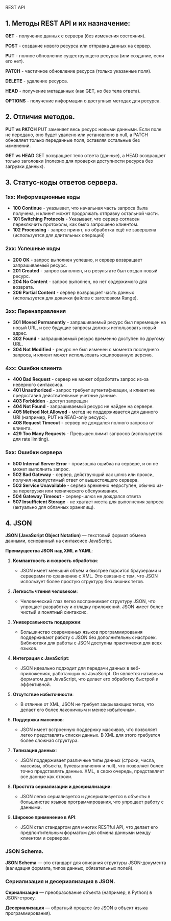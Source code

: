 
REST API

## 1. Методы REST API и их назначение:

**GET** - получение данных с сервера (без изменения состояния).

**POST** - создание нового ресурса или отправка данных на сервер.

**PUT**	- полное обновление существующего ресурса (или создание, если его нет).

**PATCH** - частичное обновление ресурса (только указанные поля).

**DELETE** - удаление ресурса.

**НEAD** - получение метаданных (как GET, но без тела ответа).

**OPTIONS** - получение информации о доступных методах для ресурса.

## 2. Отличия методов.
**PUT vs PATCH**
PUT заменяет весь ресурс новыми данными. Если поле не передано, оно будет удалено или установлено в null, а PATCH обновляет только переданные поля, оставляя остальные без изменений.

**GET vs HEAD**
GET возвращает тело ответа (данные), а HEAD возвращает только заголовки (полезно для проверки доступности ресурса без загрузки данных).

## 3. Статус-коды ответов сервера.

### 1xx: Информационные коды
- **100 Continue** - указывает, что начальная часть запроса была получена, и клиент может продолжать отправку остальной части.
- **101 Switching Protocols** - Указывает, что сервер согласен переключить протоколы, как было запрошено клиентом.
- **102 Processing** - запрос принят, но обработка ещё не завершена (используется для длительных операций)

### 2xx: Успешные коды
- **200 OK** - запрос выполнен успешно, и сервер возвращает запрашиваемый ресурс.
- **201 Created** - запрос выполнен, и в результате был создан новый ресурс.
- **204 No Content** - запрос выполнен, но нет содержимого для возврата.
- **206 Partial Content** - сервер возвращает часть данных (используется для докачки файлов с заголовком Range).

### 3xx: Перенаправления
- **301 Moved Permanently** - запрашиваемый ресурс был перемещен на новый URL, и все будущие запросы должны использовать новый адрес.
- **302 Found** - запрашиваемый ресурс временно доступен по другому URL.
- **304 Not Modified** - ресурс не был изменен с момента последнего запроса, и клиент может использовать кэшированную версию.

### 4xx: Ошибки клиента
- **400 Bad Request** - сервер не может обработать запрос из-за неверного синтаксиса.
- **401 Unauthorized** - запрос требует аутентификации, и клиент не предоставил действительные учетные данные.
- **403 Forbidden** - доступ запрещен
- **404 Not Found** - запрашиваемый ресурс не найден на сервере.
- **405 Method Not Allowed** - метод не поддерживается для данного URI (например, PUT на READ-only ресурс).
- **408 Request Timeout** - сервер не дождался полного запроса от клиента.
- **429 Too Many Requests** - Превышен лимит запросов (используется для rate limiting).

### 5xx: Ошибки сервера
- **500 Internal Server Error** - произошла ошибка на сервере, и он не может выполнить запрос.
- **502 Bad Gateway** - сервер, действующий как шлюз или прокси, получил недопустимый ответ от вышестоящего сервера.
- **503 Service Unavailable** - сервер временно недоступен, обычно из-за перегрузки или технического обслуживания.
- **504 Gateway Timeout** - сервер-шлюз не дождался ответа
- **507 Insufficient Storage** - не хватает места для выполнения запроса (актуально для облачных хранилищ).

## 4. JSON

**JSON (JavaScript Object Notation)** — текстовый формат обмена данными, основанный на синтаксисе JavaScript.

**Преимущества JSON над XML и YAML**:

1. **Компактность и скорость обработки**:
   - JSON имеет меньший объём и быстрее парсится браузерами и серверами по сравнению с XML. Это связано с тем, что JSON использует более простую структуру без лишних тегов.

2. **Легкость чтения человеком**:
   - Человеческий глаз легко воспринимает структуру JSON, что упрощает разработку и отладку приложений. JSON имеет более чистый и понятный синтаксис.

3. **Универсальность поддержки**:
   - Большинство современных языков программирования поддерживают работу с JSON без дополнительных настроек. Библиотеки для работы с JSON доступны практически для всех языков.

4. **Интеграция с JavaScript**:
   - JSON идеально подходит для передачи данных в веб-приложениях, работающих на JavaScript. Он является нативным форматом для JavaScript, что делает его обработку быстрой и эффективной.

5. **Отсутствие избыточности**:
   - В отличие от XML, JSON не требует закрывающих тегов, что делает его более лаконичным и менее избыточным.

6. **Поддержка массивов**:
   - JSON имеет встроенную поддержку массивов, что позволяет легко представлять списки данных. В XML для этого требуется более сложная структура.

7. **Типизация данных**:
   - JSON поддерживает различные типы данных (строки, числа, массивы, объекты, булевы значения и null), что позволяет более точно представлять данные. XML, в свою очередь, представляет все данные как строки.

8. **Простота сериализации и десериализации**:
   - JSON легко сериализуется и десериализуется в объекты в большинстве языков программирования, что упрощает работу с данными.

9. **Широкое применение в API**:
   - JSON стал стандартом для многих RESTful API, что делает его предпочтительным форматом для обмена данными между клиентом и сервером.

### JSON Schema.
**JSON Schema** — это стандарт для описания структуры JSON-документа (валидация формата, типов данных, обязательных полей).

### Сериализация и десериализация в JSON.

**Сериализация** — преобразование объекта (например, в Python) в JSON-строку.

**Десериализация** — обратный процесс (из JSON в объект языка программирования).
